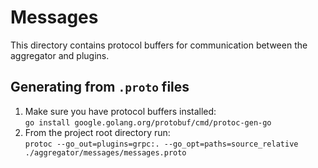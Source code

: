 # Messages

This directory contains protocol buffers for communication between the aggregator and plugins.

## Generating from `.proto` files

1. Make sure you have protocol buffers installed:<br>
  `go install google.golang.org/protobuf/cmd/protoc-gen-go`
2. From the project root directory run:<br>
  `protoc --go_out=plugins=grpc:. --go_opt=paths=source_relative  ./aggregator/messages/messages.proto`